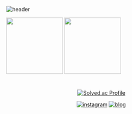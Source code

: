 
![header](https://capsule-render.vercel.app/api?type=waving&color=DCCBED&height=260&section=header&text=YeJi%20Koo&fontSize=70&fontColor=FFFFFF)

<p>
  <img height="150em" src="https://github-readme-stats.vercel.app/api?username=xlzbthxyjkoo&show_icons=true&include_all_commits=true&theme=material-palenight">
  <img height="150em" src="https://github-readme-stats.vercel.app/api/top-langs/?username=xlzbthxyjkoo&layout=compact&theme=material-palenight">
</p>

#
<div align=center>

[![Solved.ac Profile](http://mazassumnida.wtf/api/generate_badge?boj=xlzbthk)](https://solved.ac/xlzbthk) 

<a href="https://www.instagram.com/yejikoo/" target="_blank"><img alt="instagram" src ="https://img.shields.io/badge/instagram-E4405F.svg?&style=for-the-badge&logo=instagram&logoColor=white"/></a>
<a href="https://blog.naver.com/happyyj01" target="_blank"><img alt="blog" src ="https://img.shields.io/badge/Naver-03C75A.svg?&style=for-the-badge&logo=Naver&logoColor=white"/></a>

</div>

